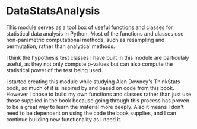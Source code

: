 # DataStatsAnalysis
This module serves as a tool box of useful functions and classes for statistical data analysis in Python. Most of the functions and classes use non-parametric computational methods, such as resampling and permutation, rather than analytical methods.

I think the hypothesis test classes I have built in this module are particulaly useful, as they not only compute p-values but can also compute the statistical power of the test being used.

I started creating this module while studying Alan Downey's ThinkStats book, so much of it is inspired by and based on code from this book. However I chose to build my own functions and classes rather than just use those supplied in the book because going through this process has proven to be a great way to learn the material more deeply. Also it means I don't need to be dependent on using the code the book supplies, and I can continue building new functionality as I need it.
